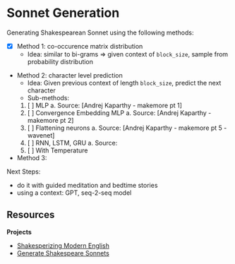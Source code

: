 # Sonnet Generation

Generating Shakespearean Sonnet using the following methods:
- [X] Method 1: co-occurence matrix distribution
    * Idea: similar to bi-grams => given context of `block_size`, sample from 
      probability distribution
- Method 2: character level prediction
    * Idea: Given previous context of length `block_size`, predict the next 
      character
    * Sub-methods:
	1. [ ] MLP
	    a. Source: [Andrej Kaparthy - makemore pt 1]
	2. [ ] Convergence Embedding MLP
	    a. Source: [Andrej Kaparthy - makemore pt 2]
	3. [ ] Flattening neurons
	    a. Source: [Andrej Kaparthy - makemore pt 5 - wavenet]
	4. [ ] RNN, LSTM, GRU
	    a. Source:
	5. [ ] With Temperature
- Method 3: 


Next Steps:
- do it with guided meditation and bedtime stories
- using a context: GPT, seq-2-seq model

## Resources

**Projects**

- [Shakesperizing Modern English](https://github.com/harsh19/Shakespearizing-Modern-English/tree/master)
- [Generate Shakespeare Sonnets](https://github.com/enerrio/Generate-Shakespeare-Sonnets)

